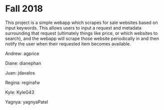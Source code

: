 # Fall 2018

This project is a simple webapp which scrapes for sale websites based on input keywords. This allows users to input a request and metadata surrounding that request (ultimately things like price, or which websites to search), and the webapp will scrape those website periodically in and then notify the user when their requested item becomes available.

Andrew: agprice

Diane: dianephan

Juan: jdavalos

Regina: reginafw

Kyle: KyleG43

Yagnya: yagnyaPatel
